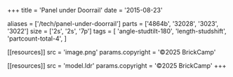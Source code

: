 +++
title = 'Panel under Doorrail'
date  = '2015-08-23'

aliases = ['/tech/panel-under-doorrail']
parts = ['4864b', '32028', '3023', '3022']
size  = ['2s', '2s', '7p']
tags  = [
  'angle-studtilt-180',
  'length-studshift',
  'partcount-total-4',
]

[[resources]]
src              = 'image.png'
params.copyright = '©2025 BrickCamp'

[[resources]]
src              = 'model.ldr'
params.copyright = '©2025 BrickCamp'
+++
